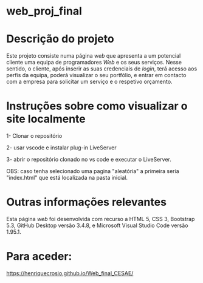 # web_proj_final
# Descrição do projeto
 
Este projeto consiste numa página *web* que apresenta a um potencial cliente uma equipa de programadores *Web* e os seus serviços. Nesse sentido, o cliente, após inserir as suas credenciais de *login*, terá acesso aos perfis da equipa, poderá visualizar o seu portfólio, e entrar em contacto com a empresa para solicitar um serviço e o respetivo orçamento.
 
 
 
# Instruções sobre como visualizar o site localmente
 
1- Clonar o repositório 

2- usar vscode e instalar plug-in LiveServer

3- abrir o repositório clonado no vs code e executar o LiveServer.

OBS: caso tenha selecionado uma pagina "aleatória" a primeira seria "index.html" que está localizada na pasta inicial.
 
 
# Outras informações relevantes
Esta página *web* foi desenvolvida com recurso a HTML 5, CSS 3, Bootstrap 5.3, GitHub Desktop versão 3.4.8, e Microsoft Visual Studio Code versão 1.95.1.

# Para aceder:
 https://henriquecrosio.github.io/Web_final_CESAE/
